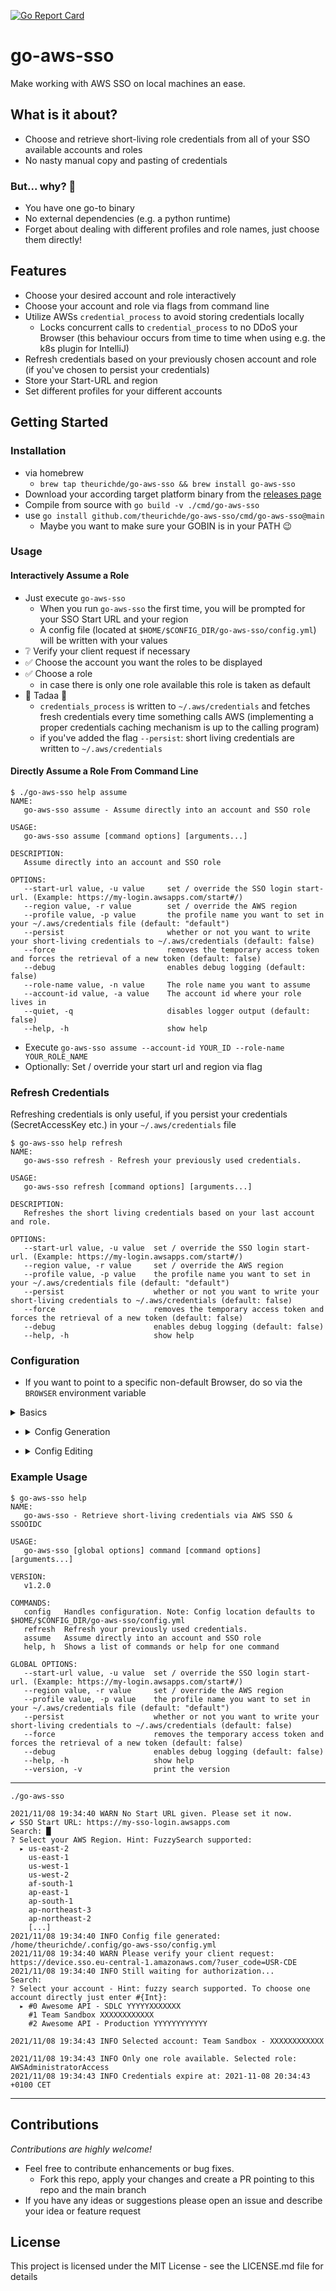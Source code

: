 [![Go Report Card](https://goreportcard.com/badge/github.com/theurichde/go-aws-sso)](https://goreportcard.com/report/github.com/theurichde/go-aws-sso)

# go-aws-sso

Make working with AWS SSO on local machines an ease.

## What is it about?

* Choose and retrieve short-living role credentials from all of your SSO available accounts and roles
* No nasty manual copy and pasting of credentials

### But... why? 🤔

* You have one go-to binary
* No external dependencies (e.g. a python runtime)
* Forget about dealing with different profiles and role names, just choose them directly!

## Features

* Choose your desired account and role interactively
* Choose your account and role via flags from command line
* Utilize AWSs `credential_process` to avoid storing credentials locally
  * Locks concurrent calls to `credential_process` to no DDoS your Browser (this behaviour occurs from time to time when using e.g. the k8s plugin for IntelliJ)   
* Refresh credentials based on your previously chosen account and role (if you've chosen to persist your credentials)
* Store your Start-URL and region
* Set different profiles for your different accounts

## Getting Started

### Installation

- via homebrew
    - `brew tap theurichde/go-aws-sso && brew install go-aws-sso`
- Download your according target platform binary from
  the [releases page](https://github.com/theurichde/go-aws-sso/releases)
- Compile from source with `go build -v ./cmd/go-aws-sso`
- use `go install github.com/theurichde/go-aws-sso/cmd/go-aws-sso@main`
    * Maybe you want to make sure your GOBIN is in your PATH 😉

### Usage

#### Interactively Assume a Role

* Just execute `go-aws-sso`
    * When you run `go-aws-sso` the first time, you will be prompted for your SSO Start URL and your region
    * A config file (located at  `$HOME/$CONFIG_DIR/go-aws-sso/config.yml`) will be written with your values
* ❔ Verify your client request if necessary
* ✅ Choose the account you want the roles to be displayed
* ✅ Choose a role
    * in case there is only one role available this role is taken as default
* 🥳 Tadaa 🥳
    * `credentials_process` is written to `~/.aws/credentials` and fetches fresh credentials every time something calls
      AWS (implementing a proper credentials caching mechanism is up to the calling program)
    * if you've added the flag `--persist`: short living credentials are written to `~/.aws/credentials`

#### Directly Assume a Role From Command Line

```
$ ./go-aws-sso help assume
NAME:
   go-aws-sso assume - Assume directly into an account and SSO role

USAGE:
   go-aws-sso assume [command options] [arguments...]

DESCRIPTION:
   Assume directly into an account and SSO role

OPTIONS:
   --start-url value, -u value     set / override the SSO login start-url. (Example: https://my-login.awsapps.com/start#/)
   --region value, -r value        set / override the AWS region
   --profile value, -p value       the profile name you want to set in your ~/.aws/credentials file (default: "default")
   --persist                       whether or not you want to write your short-living credentials to ~/.aws/credentials (default: false)
   --force                         removes the temporary access token and forces the retrieval of a new token (default: false)
   --debug                         enables debug logging (default: false)
   --role-name value, -n value     The role name you want to assume
   --account-id value, -a value    The account id where your role lives in
   --quiet, -q                     disables logger output (default: false)
   --help, -h                      show help
```

* Execute `go-aws-sso assume --account-id YOUR_ID --role-name YOUR_ROLE_NAME`
* Optionally: Set / override your start url and region via flag


### Refresh Credentials

Refreshing credentials is only useful, if you persist your credentials (SecretAccessKey etc.) in your `~/.aws/credentials` file

```
$ go-aws-sso help refresh
NAME:
   go-aws-sso refresh - Refresh your previously used credentials.

USAGE:
   go-aws-sso refresh [command options] [arguments...]

DESCRIPTION:
   Refreshes the short living credentials based on your last account and role.

OPTIONS:
   --start-url value, -u value  set / override the SSO login start-url. (Example: https://my-login.awsapps.com/start#/)
   --region value, -r value     set / override the AWS region
   --profile value, -p value    the profile name you want to set in your ~/.aws/credentials file (default: "default")
   --persist                    whether or not you want to write your short-living credentials to ~/.aws/credentials (default: false)
   --force                      removes the temporary access token and forces the retrieval of a new token (default: false)
   --debug                      enables debug logging (default: false)
   --help, -h                   show help
```

### Configuration

* If you want to point to a specific non-default Browser, do so via the `BROWSER` environment variable

<details><summary>Basics</summary>

```
$ go-aws-sso config                                 
NAME:
   go-aws-sso config - Handles configuration. Note: Config location defaults to $HOME/$CONFIG_DIR/go-aws-sso/config.yml

USAGE:
   go-aws-sso config command [command options] [arguments...]

COMMANDS:
   generate  Generate a config file
   edit      Edit the config file
   help, h   Shows a list of commands or help for one command

OPTIONS:
   --help, -h  show help (default: false)
```

</details>

* <details><summary>Config Generation</summary>

  ```
  $ go-aws-sso config generate --help
  NAME:
     go-aws-sso config generate - Generate a config file
  
  USAGE:
     go-aws-sso config generate [command options] [arguments...]
  
  DESCRIPTION:
     Generates a config file. All available properties are interactively prompted if not set with command options.
     Overrides the existing config file!
  
  OPTIONS:
     --start-url value, -u value   set / override the SSO login start-url. (Example: https://my-login.awsapps.com/start#/)
     --region value, -r value      set / override the AWS region
     --help, -h                    show help
  ```

</details>

* <details><summary>Config Editing</summary>

  ```
  $ go-aws-sso config edit --help    
  NAME:
     go-aws-sso config edit - Edit the config file
  
  USAGE:
     go-aws-sso config edit [command options] [arguments...]
  
  DESCRIPTION:
     Edit the config file. All available properties are interactively prompted.
     Overrides the existing config file!
  
  OPTIONS:
     --help, -h  show help (default: false)
  ```

</details>

### Example Usage

```
$ go-aws-sso help  
NAME:
   go-aws-sso - Retrieve short-living credentials via AWS SSO & SSOOIDC

USAGE:
   go-aws-sso [global options] command [command options] [arguments...]

VERSION:
   v1.2.0

COMMANDS:
   config   Handles configuration. Note: Config location defaults to $HOME/$CONFIG_DIR/go-aws-sso/config.yml
   refresh  Refresh your previously used credentials.
   assume   Assume directly into an account and SSO role
   help, h  Shows a list of commands or help for one command

GLOBAL OPTIONS:
   --start-url value, -u value  set / override the SSO login start-url. (Example: https://my-login.awsapps.com/start#/)
   --region value, -r value     set / override the AWS region
   --profile value, -p value    the profile name you want to set in your ~/.aws/credentials file (default: "default")
   --persist                    whether or not you want to write your short-living credentials to ~/.aws/credentials (default: false)
   --force                      removes the temporary access token and forces the retrieval of a new token (default: false)
   --debug                      enables debug logging (default: false)
   --help, -h                   show help
   --version, -v                print the version
```

---

```
./go-aws-sso

2021/11/08 19:34:40 WARN No Start URL given. Please set it now.
✔ SSO Start URL: https://my-sso-login.awsapps.com
Search: █
? Select your AWS Region. Hint: FuzzySearch supported: 
  ▸ us-east-2
    us-east-1
    us-west-1
    us-west-2
    af-south-1
    ap-east-1
    ap-south-1
    ap-northeast-3
    ap-northeast-2
    [...]
2021/11/08 19:34:40 INFO Config file generated: /home/theurichde/.config/go-aws-sso/config.yml
2021/11/08 19:34:40 WARN Please verify your client request: https://device.sso.eu-central-1.amazonaws.com/?user_code=USR-CDE
2021/11/08 19:34:40 INFO Still waiting for authorization...
Search: 
? Select your account - Hint: fuzzy search supported. To choose one account directly just enter #{Int}: 
  ▸ #0 Awesome API - SDLC YYYYYXXXXXXX
    #1 Team Sandbox XXXXXXXXXXXX
    #2 Awesome API - Production YYYYYYYYYYYY

2021/11/08 19:34:43 INFO Selected account: Team Sandbox - XXXXXXXXXXXX

2021/11/08 19:34:43 INFO Only one role available. Selected role: AWSAdministratorAccess
2021/11/08 19:34:43 INFO Credentials expire at: 2021-11-08 20:34:43 +0100 CET
```

---

## Contributions

*Contributions are highly welcome!*

* Feel free to contribute enhancements or bug fixes.
    * Fork this repo, apply your changes and create a PR pointing to this repo and the main branch
* If you have any ideas or suggestions please open an issue and describe your idea or feature request

## License

This project is licensed under the MIT License - see the LICENSE.md file for details

